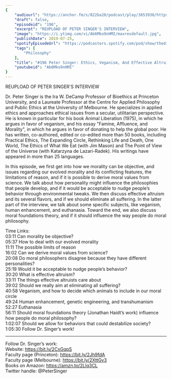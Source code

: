 ```yaml
---
{
	"audiourl": "https://anchor.fm/s/822ba20/podcast/play/3653930/https%3A%2F%2Fd3ctxlq1ktw2nl.cloudfront.net%2Fstaging%2F2019-5-23%2F17463700-44100-2-bcb2f9a23d453.m4a",
	"draft": false,
	"episodeid": "196",
	"excerpt": "REUPLOAD OF PETER SINGER'S INTERVIEW",
	"image": "https://i.ytimg.com/vi/Ab6Mko9nHMI/maxresdefault.jpg",
	"publishDate": 2019-07-25,
	"spotifyEpisodeUrl": "https://podcasters.spotify.com/pod/show/thedissenter/episodes/196-Peter-Singer-Ethics--Veganism--And-Effective-Altruism-e4e0ra",
	"tags": [
		"Philosophy"
	],
	"title": "#196 Peter Singer: Ethics, Veganism, And Effective Altruism",
	"youtubeid": "Ab6Mko9nHMI"
}
---
```

REUPLOAD OF PETER SINGER'S INTERVIEW


Dr. Peter Singer is the Ira W. DeCamp Professor of Bioethics at Princeton University, and a Laureate Professor at the Centre for Applied Philosophy and Public Ethics at the University of Melbourne. He specializes in applied ethics and approaches ethical issues from a secular, utilitarian perspective. He is known in particular for his book Animal Liberation (1975), in which he argues in favor of veganism, and his essay "Famine, Affluence, and Morality", in which he argues in favor of donating to help the global poor. He has written, co-authored, edited or co-edited more than 50 books, including Practical Ethics, The Expanding Circle, Rethinking Life and Death, One World, The Ethics of What We Eat (with Jim Mason) and The Point of View of the Universe (with Katarzyna de Lazari-Radek). His writings have appeared in more than 25 languages.

In this episode, we first get into how we morality can be objective, and issues regarding our evolved morality and its conflicting features, the limitations of reason, and if it is possible to derive moral values from science. We talk about how personality might influence the philosophies that people develop, and if it would be acceptable to nudge people’s behavior through environmental tweaks. We then discuss effective altruism and its several flavors, and if we should eliminate all suffering. In the latter part of the interview, we talk about some specific subjects, like veganism, human enhancement, and euthanasia. Toward the end, we also discuss moral foundations theory, and if it should influence the way people do moral philosophy.

Time Links:  
<time>03:11</time> Can morality be objective?  
<time>05:37</time> How to deal with our evolved morality  
<time>11:11</time> The possible limits of reason                                
<time>16:02</time> Can we derive moral values from science?  
<time>20:08</time> Do moral philosophers disagree because they have different personalities?  
<time>25:19</time> Would it be acceptable to nudge people’s behavior?  
<time>30:20</time> What is effective altruism?  
<time>33:11</time> The things effective altruists care about  
<time>39:02</time> Should we really aim at eliminating all suffering?  
<time>40:58</time> Veganism, and how to decide which animals to include in our moral circle  
<time>49:24</time> Human enhancement, genetic engineering, and transhumanism  
<time>52:27</time> Euthanasia  
<time>56:11</time> Should moral foundations theory (Jonathan Haidt’s work) influence how people do moral philosophy?  
<time>1:02:07</time> Should we allow for behaviors that could destabilize society?  
<time>1:05:30</time> Follow Dr. Singer’s work!

---

Follow Dr. Singer’s work:  
Website: https://bit.ly/2CxGqpS  
Faculty page (Princeton): https://bit.ly/2Jh9fdA  
Faculty page (Melbourne): https://bit.ly/2XttGv3  
Books on Amazon: https://amzn.to/2Llq3CL  
Twitter handle: @PeterSinger
